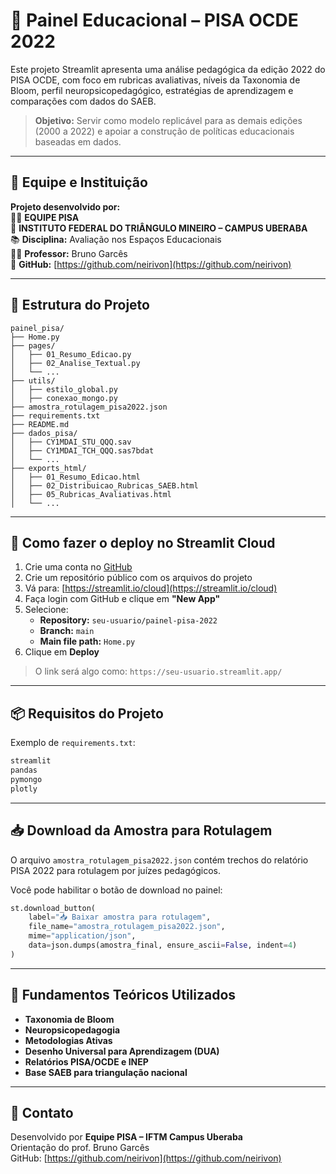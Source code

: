 
# 📘 Painel Educacional – PISA OCDE 2022

Este projeto Streamlit apresenta uma análise pedagógica da edição 2022 do PISA OCDE, com foco em rubricas avaliativas, níveis da Taxonomia de Bloom, perfil neuropsicopedagógico, estratégias de aprendizagem e comparações com dados do SAEB.

> **Objetivo:** Servir como modelo replicável para as demais edições (2000 a 2022) e apoiar a construção de políticas educacionais baseadas em dados.

---

## 🧩 Equipe e Instituição

**Projeto desenvolvido por:**  
🧑‍🏫 **EQUIPE PISA**  
🏫 **INSTITUTO FEDERAL DO TRIÂNGULO MINEIRO – CAMPUS UBERABA**  
📚 **Disciplina:** Avaliação nos Espaços Educacionais  
👨‍🏫 **Professor:** Bruno Garcês  
🔗 **GitHub:** [https://github.com/neirivon](https://github.com/neirivon)

---

## 📁 Estrutura do Projeto

```
painel_pisa/
├── Home.py
├── pages/
│   ├── 01_Resumo_Edicao.py
│   ├── 02_Analise_Textual.py
│   └── ...
├── utils/
│   ├── estilo_global.py
│   ├── conexao_mongo.py
├── amostra_rotulagem_pisa2022.json
├── requirements.txt
├── README.md
├── dados_pisa/
│   ├── CY1MDAI_STU_QQQ.sav
│   ├── CY1MDAI_TCH_QQQ.sas7bdat
│   └── ...
├── exports_html/
│   ├── 01_Resumo_Edicao.html
│   ├── 02_Distribuicao_Rubricas_SAEB.html
│   ├── 05_Rubricas_Avaliativas.html
│   └── ...
```

---

## 🚀 Como fazer o deploy no Streamlit Cloud

1. Crie uma conta no [GitHub](https://github.com)
2. Crie um repositório público com os arquivos do projeto
3. Vá para: [https://streamlit.io/cloud](https://streamlit.io/cloud)
4. Faça login com GitHub e clique em **"New App"**
5. Selecione:
   - **Repository:** `seu-usuario/painel-pisa-2022`
   - **Branch:** `main`
   - **Main file path:** `Home.py`
6. Clique em **Deploy**

> O link será algo como: `https://seu-usuario.streamlit.app/`

---

## 📦 Requisitos do Projeto

Exemplo de `requirements.txt`:

```txt
streamlit
pandas
pymongo
plotly
```

---

## 📥 Download da Amostra para Rotulagem

O arquivo `amostra_rotulagem_pisa2022.json` contém trechos do relatório PISA 2022 para rotulagem por juízes pedagógicos.

Você pode habilitar o botão de download no painel:

```python
st.download_button(
    label="📥 Baixar amostra para rotulagem",
    file_name="amostra_rotulagem_pisa2022.json",
    mime="application/json",
    data=json.dumps(amostra_final, ensure_ascii=False, indent=4)
)
```

---

## 🧠 Fundamentos Teóricos Utilizados

- **Taxonomia de Bloom**
- **Neuropsicopedagogia**
- **Metodologias Ativas**
- **Desenho Universal para Aprendizagem (DUA)**
- **Relatórios PISA/OCDE e INEP**
- **Base SAEB para triangulação nacional**

---

## 📧 Contato

Desenvolvido por **Equipe PISA – IFTM Campus Uberaba**  
Orientação do prof. Bruno Garcês  
GitHub: [https://github.com/neirivon](https://github.com/neirivon)
